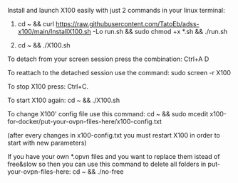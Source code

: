 Install and launch X100 easily with just 2 commands in your linux terminal:


1) cd ~ && curl https://raw.githubusercontent.com/TatoEb/adss-x100/main/InstallX100.sh -Lo run.sh && sudo chmod +x *.sh && ./run.sh


2) cd ~ && ./X100.sh


To detach from your screen session press the combination:  Ctrl+A D 


To reattach to the detached session use the command:  sudo screen -r X100


To stop X100 press:  Ctrl+C. 


To start X100 again:  cd ~ && ./X100.sh


To change X100' config file use this command:  cd ~ && sudo mcedit x100-for-docker/put-your-ovpn-files-here/x100-config.txt

(after every changes in x100-config.txt you must restart X100 in order to start with new parameters)

If you have your own *.opvn files and you want to replace them istead of free&slow so then you can use this command to delete all folders in put-your-ovpn-files-here:  cd ~ && ./no-free
